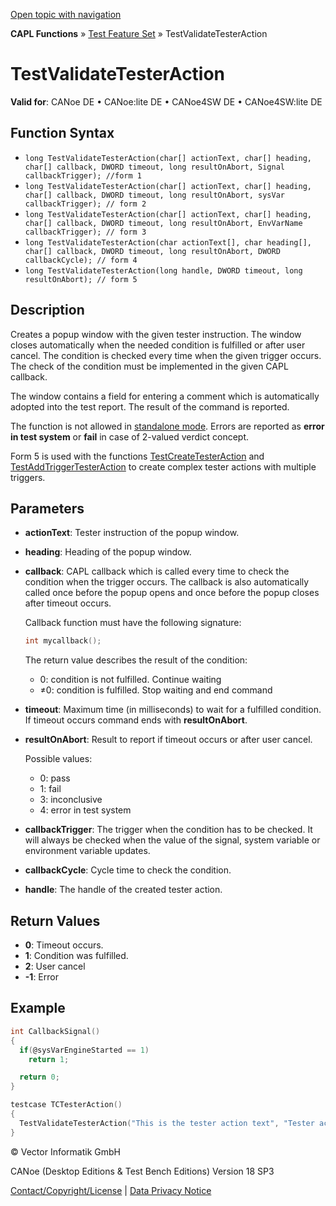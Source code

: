 [Open topic with navigation](../../../../../CANoeDEFamily.htm#Topics/CAPLFunctions/Test/Functions/CAPLfunctionTestValidateTesterAction.md)

**CAPL Functions** » [Test Feature Set](../CAPLfunctionsTFSOverview.md) » TestValidateTesterAction

# TestValidateTesterAction

**Valid for**: CANoe DE • CANoe:lite DE • CANoe4SW DE • CANoe4SW:lite DE

## Function Syntax

- `long TestValidateTesterAction(char[] actionText, char[] heading, char[] callback, DWORD timeout, long resultOnAbort, Signal callbackTrigger); //form 1`
- `long TestValidateTesterAction(char[] actionText, char[] heading, char[] callback, DWORD timeout, long resultOnAbort, sysVar callbackTrigger); // form 2`
- `long TestValidateTesterAction(char[] actionText, char[] heading, char[] callback, DWORD timeout, long resultOnAbort, EnvVarName callbackTrigger); // form 3`
- `long TestValidateTesterAction(char actionText[], char heading[], char[] callback, DWORD timeout, long resultOnAbort, DWORD callbackCycle); // form 4`
- `long TestValidateTesterAction(long handle, DWORD timeout, long resultOnAbort); // form 5`

## Description

Creates a popup window with the given tester instruction. The window closes automatically when the needed condition is fulfilled or after user cancel. The condition is checked every time when the given trigger occurs. The check of the condition must be implemented in the given CAPL callback.

The window contains a field for entering a comment which is automatically adopted into the test report. The result of the command is reported.

The function is not allowed in [standalone mode](../../../CANoeCANalyzer/RTSetup/StandaloneMode/StandaloneModeConcept.md). Errors are reported as **error in test system** or **fail** in case of 2-valued verdict concept.

Form 5 is used with the functions [TestCreateTesterAction](CAPLfunctionTestCreateTesterAction.md) and [TestAddTriggerTesterAction](CAPLfunctionTestAddTriggerTesterAction.md) to create complex tester actions with multiple triggers.

## Parameters

- **actionText**: Tester instruction of the popup window.
- **heading**: Heading of the popup window.
- **callback**: CAPL callback which is called every time to check the condition when the trigger occurs. The callback is also automatically called once before the popup opens and once before the popup closes after timeout occurs.

  Callback function must have the following signature:

  ```c
  int mycallback();
  ```

  The return value describes the result of the condition:
  - 0: condition is not fulfilled. Continue waiting
  - ≠0: condition is fulfilled. Stop waiting and end command

- **timeout**: Maximum time (in milliseconds) to wait for a fulfilled condition. If timeout occurs command ends with **resultOnAbort**.
- **resultOnAbort**: Result to report if timeout occurs or after user cancel.

  Possible values:
  - 0: pass
  - 1: fail
  - 3: inconclusive
  - 4: error in test system

- **callbackTrigger**: The trigger when the condition has to be checked. It will always be checked when the value of the signal, system variable or environment variable updates.
- **callbackCycle**: Cycle time to check the condition.
- **handle**: The handle of the created tester action.

## Return Values

- **0**: Timeout occurs.
- **1**: Condition was fulfilled.
- **2**: User cancel
- **-1**: Error

## Example

```c
int CallbackSignal()
{
  if(@sysVarEngineStarted == 1)
    return 1;

  return 0;
}

testcase TCTesterAction()
{
  TestValidateTesterAction("This is the tester action text", "Tester action heading", "CallbackSignal", 10000, 3, SigSigned16);
}
```

© Vector Informatik GmbH

CANoe (Desktop Editions & Test Bench Editions) Version 18 SP3

[Contact/Copyright/License](../../../Shared/ContactCopyrightLicense.md) | [Data Privacy Notice](https://www.vector.com/int/en/company/get-info/privacy-policy/)
